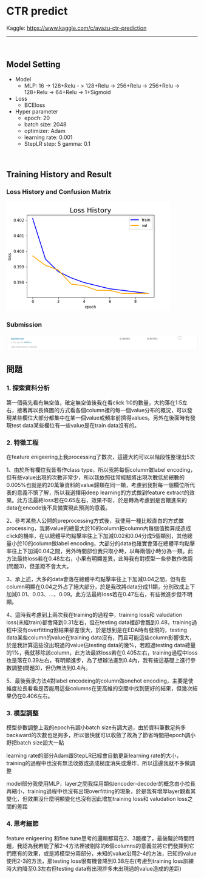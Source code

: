 # CTR predict
Kaggle: https://www.kaggle.com/c/avazu-ctr-prediction
<hr>
<br>

## Model Setting
- Model
  - MLP: 16 -> 128+Relu - > 128+Relu -> 256+Relu -> 256+Relu -> 128+Relu -> 64+Relu -> 1+Sigmoid
- Loss
  - BCEloss
- Hyper parameter
  - epoch: 20
  - batch size: 2048
  - optimizer: Adam
  - learning rate: 0.001
  - StepLR step: 5 gamma: 0.1
<br>

## Training History and Result
### Loss History and Confusion Matrix
![loss_history](png/loss_history.png)

### Submission
![submission](png/submission.png)
<br>

## 問題
### 1. 探索資料分析
第一個我先看有無空值，確定無空值後我在看click 1:0的數量，大約落在1:5左右，接著再以長條圖的方式看各個column裡的每一個value分布的概況，可以發現某些欄位大部分都集中在某一個value或頻率前擠得values。另外在後面時有發現test data某些欄位有一些value是在train data沒有的。
### 2. 特徵工程
在feature enigeering上我processing了數次，這邊大約可以以階段性整理出5次
<br>

1、由於所有欄位我皆看作class type，所以我將每個column做label encoding，但有些value出現的次數非常少，所以我依照往常經驗將出現次數低於總數的0.005%也就是約20萬筆資料的value歸類在同一類，考慮到我對每一個欄位所代表的意義不慎了解，所以我選擇用deep learning的方式做到feature extract的效果。此方法最終loss若在0.65左右，效果不彰，於是轉為考慮到是否餵進來的data在encode後不具備實現此預測的意義。
<br>

2、參考某些人公開的preprocessing方式後，我使用一種比較直白的方式做processing，我將value的總量大於10的column把column內每個值換算成造成click的機率，在以總體平均點擊率往上下加減0.02和0.04分成5個類別，其他總量小於10的column做label encoding，大部分的data也確實會落在總體平均點擊率往上下加減0.04之間，另外時間部份我只取小時，以每兩個小時分為一類。此方法最終loss若在0.48左右，小果有明顯差異，此時我有對模型一些參數作微調(問題3)，但差距不會太大。
<br>

3、承上述，大多的data會落在總體平均點擊率往上下加減0.04之間，但有些column明顯在0.04之外占了絕大部分，於是我改將data分成11類，分別改成上下加減0.01、0.03、...、0.09。此方法最終loss若在0.47左右，有些微進步但不明顯。
<br>

4、這時我考慮到上兩次我在training的過程中，training loss和 valudation loss(未經train)都會降到0.31左右，但在testing data裡卻會飄到0.48，training過程中沒有overfitting但結果卻差很大，於是想到是在EDA時有發現的，testing data某些column的value在training data沒有，而且可能這些column影響很大，於是我計算這些沒出現過的value佔testing data的幾%，若超過testing data總量的1%，我就移除該column，此方法最終loss若在0.405左右，training過程中loss也是落在0.39左右，有明顯進步，為了想辦法進到0.4內，我有按這基礎上進行參數調整(問題3)，但仍無法到0.4內。
<br>

5、最後我承方法4對label encodeing的column做onehot encoding，主要是使維度拉長看看是否能用這些columns在更高維的空間中找到更好的結果，但幾次結果仍在0.406左右。
### 3. 模型調整
模型參數調整上我的epoch有調小batch size有調大過，由於資料筆數足夠多backward的次數也足夠多，所以很快就可以收斂了故為了節省時間把epoch調小野把batch size設大一點
<br>

learning rate的部分Adam跟StepLR已經會自動更新learning rate的大小，training的過程中也沒有無法收斂或造成梯度消失或爆炸，所以這邊我就不多做調整
<br>

model部分我使用MLP，layer之間我採用類似encoder-decoder的概念由小拉長再縮小，training過程中也沒有出現overfitting的現象，於是我有增厚layer觀看其變化，但效果沒什麼明顯變化也沒有因此增加training loss和 valudation loss之間的差距
### 4. 思考細節
feature enigeering 和fine tune思考的邏輯都寫在2、3題裡了，最後礙於時間問題，我認為我若能了解2-4方法裡被剔除的6個columns的意義並將它們發揮到它們應有的效果，或是將模型分兩部分，未知的value沿用2-4的方法，已知的value使用2-3的方法，那testing loss很有機會降到0.38左右(考慮到training loss訓練時大約降至0.3左右但testing data有出現許多未出現過的value造成的差距)
